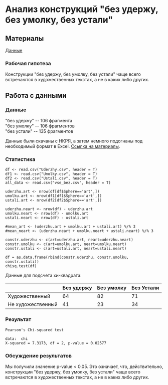 # Анализ конструкций "без удержу, без умолку, без устали"

## Материалы

[Данные](https://github.com/headshoter13/Grammatical-constractions/tree/master/data)

### Рабочая гипотеза

Конструкции "без удержу, без умолку, без устали" чаще всего встречаются в художественных текстах, а не в каких либо других.
## Работа с данными

### Данные

"без удержу" -- 106 фрагмента<br>
"без умолку" -- 106 фрагментов<br>
"без устали" -- 135 фрагментов <br>

Данные были скачаны с НКРЯ, а затем немного подогнаны под необходимый формат в Excel. [Ссылка на материалы](https://github.com/headshoter13/Grammatical-constractions/blob/master/data/vse_bez.csv).

### Статистика

```
df <- read.csv("Uderzhy.csv", header = T)
df1 <- read.csv("Umolky.csv", header = T)
df2 <- read.csv("Ustali.csv", header = T)
all_data <- read.csv("vse_bez.csv", header = T)

uderzhu.art <- nrow(df[df$Sphere=='art',])
umolku.art <- nrow(df1[df1$Sphere=='art',])
ustali.art <- nrow(df2[df2$Sphere=='art',])

uderzhu.neart <- nrow(df) - uderzhu.art
umolku.neart <- nrow(df) - umolku.art
ustali.neart <- nrow(df) - ustali.art

#mean_art <- (uderzhu.art + umolku.art + ustali.art) %/% 3
#mean_neart <- (uderzhu.neart + umolku.neart + ustali.neart) %/% 3

constr.uderzhu <- c(art=uderzhu.art, neart=uderzhu.neart)
constr.umolku <- c(art=umolku.art, neart=umolku.neart)
constr.ustali <- c(art=ustali.art, neart=ustali.neart)

df = as.data.frame(rbind(constr.uderzhu, constr.umolku, constr.ustali))
chisq.test(df)
```

Данные для подсчета хи-квадрата:

|           	    | Без удержу | Без умолку | Без Устали |
| --------- 	    | --- 	 | --- 	      | --- 	   |
| Художественный    | 64  	 | 82  	      |    71 	   |
| Не художественный | 41  	 | 23  	      |    34	   |



### Результат

```
Pearson's Chi-squared test

data:  chi
X-squared = 7.3173, df = 2, p-value = 0.02577
```

### Обсуждение результатов

Мы получили значение p-value < 0.05. Это означает, что, действительно, конструкции "без удержу, без умолку, без устали" чаще всего встречаются в художественных текстах, а не в каких либо других.
